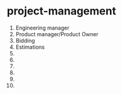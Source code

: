# project-management

1. Engineering manager
2. Product manager/Product Owner
3. Bidding
4. Estimations
5.
6.
7.
8.
9.
10.
